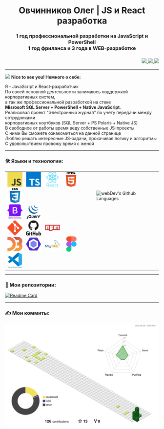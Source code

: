 
<h1 align="center">
  Овчинников Олег | JS и React разработка
</h1>

<h3 align="center">
  <p>1 год профессиональной разработки на JavaScript и PowerShell<br>
  1 год фриланса и 3 года в WEB-разработке</p>
</h3>

<h3 align="right">
  <a href="https://t.me/Nn_Ovchinnikov_Oleg">
    <img src="https://img.shields.io/badge/Ovchinnikov-blue?logo=telegram&logoColor=white&style=flat">
  </a>
  <a href="https://nn.hh.ru/resume/fd4ab6cfff06090a860039ed1f4d5a324c7945">
    <img src="https://img.shields.io/badge/HH-Ovchinnikov-red?labelColor=red&logoColor=white&style=flat">
  </a>
  <a href="https://www.linkedin.com/in/oleg-ovchinnikov-2bab08202/">
    <img src="https://img.shields.io/badge/Ovchinnikov-blue?logo=linkedin&logoColor=white&style=flat">
  </a>
</h3>

---

<span>
  <img src="https://github.com/blackcater/blackcater/raw/main/images/Hi.gif" height="32"/>
</span>
<span>
  <b>Nice to see you! Немного о себе:</b>
</span>
<p> </p>
<p>
Я - JavaScript и React-разработчик<br>
По своей основной деятельности занимаюсь поддержкой корпоративных систем,<br>
а так же профессиональной разработкой на стеке<br>
<b>Misrosoft SQL Server + PowerShell + Native JavaScript</b>.<br>
Реализовал проект "Электронный журнал" по учету передачи между сотрудниками<br>
корпоративных ноутбуков (SQL Server + PS Polaris + Native JS)<br>
В свободное от работы время веду собственные JS-проекты<br>
С ними Вы сможете ознакомиться на данной странице<br>
Люблю решать интересные JS-задачи, прокачивая логику и алгоритмы<br>
С удовольствием провожу время с женой</p>

---

### :hammer_and_wrench: Языки и технологии:

<table border="0" bordercolor="white">
  <tbody border="0" bordercolor="white">
    <tr border="0" bordercolor="white">
      <td border="0" bordercolor="white">
        <div>
          <img src="https://github.com/devicons/devicon/blob/master/icons/javascript/javascript-original.svg" title="javascript" alt="javascript" width="50" height="50"/>
          &nbsp;
          <img src="https://github.com/devicons/devicon/blob/master/icons/typescript/typescript-original.svg" title="typescript" alt="typescript" width="50" height="50"/>
          &nbsp;
          <img src="https://github.com/devicons/devicon/blob/master/icons/react/react-original-wordmark.svg" title="React" alt="React" width="50" height="50"/>
          &nbsp;
          <img src="https://github.com/devicons/devicon/blob/master/icons/html5/html5-original-wordmark.svg" title="html5" alt="html5" width="50" height="50"/>
          &nbsp;
          <img src="https://github.com/devicons/devicon/blob/master/icons/css3/css3-original-wordmark.svg" title="css3" alt="css3" width="50" height="50"/>
        </div>
        <div>
          <img src="https://github.com/devicons/devicon/blob/master/icons/bootstrap/bootstrap-original-wordmark.svg" title="bootstrap" alt="bootstrap" width="50" height="50"/>
          &nbsp;
          <img src="https://github.com/devicons/devicon/blob/master/icons/jquery/jquery-original-wordmark.svg" title="jquery" alt="jquery" width="50" height="50"/>
        </div>
        <div>
          <img src="https://github.com/devicons/devicon/blob/master/icons/git/git-original.svg" title="git" alt="git" width="50" height="50"/>
          &nbsp;
          <img src="https://github.com/devicons/devicon/blob/master/icons/github/github-original-wordmark.svg" title="github" alt="github" width="50" height="50"/>
          &nbsp;
          <img src="https://github.com/devicons/devicon/blob/master/icons/npm/npm-original-wordmark.svg" title="npm" alt="npm" width="50" height="50"/>
        </div>  
        <div>
          <img src="https://github.com/devicons/devicon/blob/master/icons/d3js/d3js-original.svg" title="d3js" alt="d3js" width="50" height="50"/>
          &nbsp;
          <img src="https://github.com/devicons/devicon/blob/master/icons/eslint/eslint-original.svg" title="eslint" alt="eslint" width="50" height="50"/>
          &nbsp;
          <img src="https://github.com/devicons/devicon/blob/master/icons/mysql/mysql-original-wordmark.svg" title="mysql" alt="mysql" width="50" height="50"/>
          &nbsp;
          <img src="https://github.com/devicons/devicon/blob/master/icons/figma/figma-original.svg" title="figma" alt="figma" width="50" height="50"/>
          &nbsp;
          <img src="https://github.com/devicons/devicon/blob/master/icons/vscode/vscode-original-wordmark.svg" title="vscode" alt="vscode" width="50" height="50"/>
        </div>
      </td>
      <td border="0" bordercolor="white">
        <div>
          <img height="195px" align="right" alt="webDev's Github Languages" src="https://github-readme-stats-sigma-five.vercel.app/api/top-langs/?username=Jade-Dragon88&layout=compact&theme=gruvbox_light&card_width=345&size_weight=0.5&count_weight=0.5" />
        </div>
      </td>
    </tr>
  </tbody>
</table>

---

### 🧾 Мои репозитории:

[![Readme Card](https://github-readme-stats.vercel.app/api/pin/?username=Jade-Dragon88&repo=marvelDC)](https://github.com/Jade-Dragon88/marvelDC)

---

### ✍️ Мои коммиты:

![](./profile-3d-contrib/profile-green-animate.svg)












